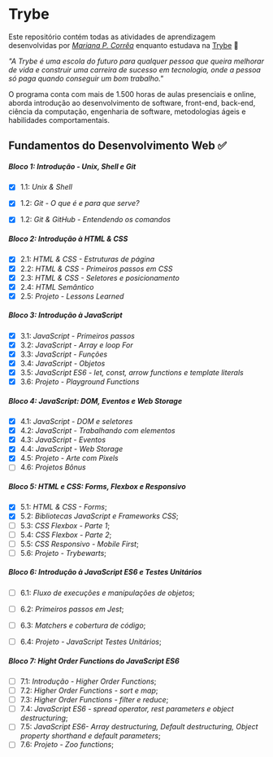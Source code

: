 # Trybe

Este repositório contém todas as atividades de aprendizagem desenvolvidas por _[Mariana P. Corrêa](https://www.linkedin.com/in/marianapcorrea/)_ enquanto estudava na [Trybe](https://www.betrybe.com/) 🚀

_"A Trybe é uma escola do futuro para qualquer pessoa que queira melhorar de vida e construir uma carreira de sucesso em tecnologia, onde a pessoa só paga quando conseguir um bom trabalho."_

O programa conta com mais de 1.500 horas de aulas presenciais e online, aborda introdução ao desenvolvimento de software, front-end, back-end, ciência da computação, engenharia de software, metodologias ágeis e habilidades comportamentais.

## Fundamentos do Desenvolvimento Web ✅

##### Bloco 1: Introdução - Unix, Shell e Git

- [x] 1.1: _Unix & Shell_
- [x] 1.2: _Git - O que é e para que serve?_
- [x] 1.2: _Git & GitHub - Entendendo os comandos_


##### Bloco 2: Introdução à HTML & CSS

- [x] 2.1: _HTML & CSS - Estruturas de página_
- [x] 2.2: _HTML & CSS - Primeiros passos em CSS_
- [x] 2.3: _HTML & CSS - Seletores e posicionamento_
- [x] 2.4: _HTML Semântico_
- [x] 2.5: _Projeto - Lessons Learned_

##### Bloco 3: Introdução à JavaScript

- [x] 3.1: _JavaScript - Primeiros passos_
- [x] 3.2: _JavaScript - Array e loop For_
- [x] 3.3: _JavaScript - Funções_
- [x] 3.4: _JavaScript - Objetos_
- [x] 3.5: _JavaScript ES6 - let, const, arrow functions e template literals_
- [x] 3.6: _Projeto - Playground Functions_

##### Bloco 4: JavaScript: DOM, Eventos e Web Storage

- [x] 4.1: _JavaScript - DOM e seletores_
- [x] 4.2: _JavaScript - Trabalhando com elementos_
- [x] 4.3: _JavaScript - Eventos_
- [x] 4.4: _JavaScript - Web Storage_
- [x] 4.5: _Projeto - Arte com Pixels_
- [ ] 4.6: _Projetos Bônus_

##### Bloco 5: HTML e CSS: Forms, Flexbox e Responsivo

- [x] 5.1: _HTML & CSS - Forms_;
- [x] 5.2: _Bibliotecas JavaScript e Frameworks CSS_;
- [ ] 5.3: _CSS Flexbox - Parte 1_;
- [ ] 5.4: _CSS Flexbox - Parte 2_;
- [ ] 5.5: _CSS Responsivo - Mobile First_;
- [ ] 5.6: _Projeto - Trybewarts_;

##### Bloco 6: Introdução à JavaScript ES6 e Testes Unitários

- [ ] 6.1: _Fluxo de execuções e manipulações de objetos_;
- [ ] 6.2: _Primeiros passos em Jest_;
- [ ] 6.3: _Matchers e cobertura de código_;
- [ ] 6.4: _Projeto - JavaScript Testes Unitários_;
  
  
##### Bloco 7: Hight Order Functions do JavaScript ES6

- [ ] 7.1: _Introdução - Higher Order Functions_;
- [ ] 7.2: _Higher Order Functions - sort e map_;
- [ ] 7.3: _Higher Order Functions - filter e reduce_;
- [ ] 7.4: _JavaScript ES6 - spread operator, rest parameters e object destructuring_;
- [ ] 7.5: _JavaScript ES6- Array destructuring, Default destructuring, Object property shorthand e default parameters_;
- [ ] 7.6: _Projeto - Zoo functions_;
